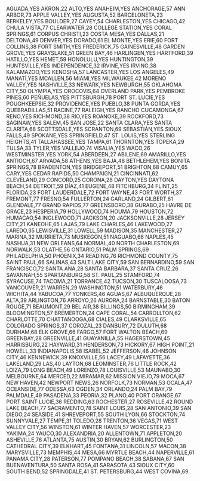 AGUADA,YES
AKRON,22
ALTO,YES
ANAHEIM,YES
ANCHORAGE,57
ANN ARBOR,73
APPLE VALLEY,YES
AUGUSTA,52
BARCELONETA,23
BERKELEY,YES
BOULDER,27
CAYEY,54
CHARLESTON,YES
CHICAGO,42
CHULA VISTA,77
CLEARWATER,28
COLLEGE STATION,YES
CORAL SPRINGS,61
CORPUS CHRISTI,23
COSTA MESA,YES
DALLAS,21
DELTONA,49
DENVER,YES
DORADO,61
EL MONTE,YES
ERIE,60
FORT COLLINS,38
FORT SMITH,YES
FREDERICK,75
GAINESVILLE,48
GARDEN GROVE,YES
GRAYSLAKE,51
GREEN BAY,46
HARLINGEN,YES
HARTFORD,39
HATILLO,YES
HEMET,59
HONOLULU,YES
HUNTINGTON,39
HUNTSVILLE,YES
INDEPENDENCE,32
IRVINE,YES
IRVING,38
KALAMAZOO,YES
KENOSHA,57
LANCASTER,YES
LOS ANGELES,49
MANATÍ,YES
MCALLEN,56
MIAMI,YES
MILWAUKEE,42
MORENO VALLEY,YES
NASHVILLE,33
NEWARK,YES
NEWBURGH,55
OKLAHOMA CITY,50
OLYMPIA,YES
OROCOVIS,64
OVERLAND PARK,YES
PEMBROKE PINES,60
PEÑUELAS,YES
PITTSBURGH,78
PORT ST. LUCIE,YES
POUGHKEEPSIE,32
PROVIDENCE,YES
PUEBLO,38
PUNTA GORDA,YES
QUEBRADILLAS,51
RACINE,77
RALEIGH,YES
RANCHO CUCAMONGA,67
RENO,YES
RICHMOND,38
RIO,YES
ROANOKE,39
ROCKFORD,73
SAGINAW,YES
SALEM,45
SAN JOSE,22
SANTA CLARA,YES
SANTA CLARITA,68
SCOTTSDALE,YES
SCRANTON,69
SEBASTIÁN,YES
SIOUX FALLS,49
SPOKANE,YES
SPRINGFIELD,47
ST. LOUIS,YES
STERLING HEIGHTS,41
TALLAHASSEE,YES
TAMPA,61
THORNTON,YES
TOPEKA,29
TULSA,33
TYLER,YES
VALLEJO,74
VISALIA,YES
WACO,26
WESTMINSTER,YES
YORK,54
ABERDEEN,27
ABILENE,69
AMARILLO,YES
ANTIOCH,67
ARVADA,58
ATHENS,YES
BAJA,48
BETHLEHEM,YES
BONITA SPRINGS,78
BRADENTON,YES
BRIDGEPORT,51
BRIGHTON,68
CAMUY,65
CARY,YES
CEDAR RAPIDS,50
CHAMPAIGN,21
CINCINNATI,62
CLEVELAND,29
CONCORD,25
CORONA,28
DAYTON,YES
DAYTONA BEACH,54
DETROIT,59
DÍAZ,41
EUGENE,48
FITCHBURG,34
FLINT,25
FLORIDA,23
FORT LAUDERDALE,72
FORT WAYNE,43
FORT WORTH,37
FREMONT,77
FRESNO,54
FULLERTON,24
GARLAND,24
GILBERT,61
GLENDALE,77
GRAND RAPIDS,77
GREENSBORO,38
GURABO,25
HAVRE DE GRACE,23
HESPERIA,79
HOLLYWOOD,74
HOUMA,79
HOUSTON,72
HUMACAO,54
INGLEWOOD,71
JACKSON,20
JACKSONVILLE,28
JERSEY CITY,21
KANEOHE,65
LAJAS,79
LAKE CHARLES,46
LAKEWOOD,27
LAREDO,35
LEWISVILLE,31
LOWELL,59
MADISON,35
MANCHESTER,27
MARINA,32
MURRIETA,73
MUSKEGON,51
NAGUABO,66
NAPLES,45
NASHUA,31
NEW ORLEANS,64
NORMAL,40
NORTH CHARLESTON,69
NORWALK,53
OLATHE,56
ONTARIO,51
PALM SPRINGS,69
PHILADELPHIA,50
PHOENIX,34
READING,76
RICHMOND COUNTY,75
SAINT PAUL,66
SALINAS,43
SALT LAKE CITY,59
SAN BERNARDINO,59
SAN FRANCISCO,72
SANTA ANA,28
SANTA BARBARA,37
SANTA CRUZ,26
SAVANNAH,55
SPARTANBURG,58
ST. PAUL,25
STAMFORD,74
SYRACUSE,74
TACOMA,21
TORRANCE,42
TUCSON,30
TUSCALOOSA,73
VANCOUVER,21
WARREN,29
WASHINGTON,51
WATERBURY,46
WICHITA,44
YABUCOA,77
YONKERS,46
AGUAS,67
ALBUQUERQUE,28
ALTA,39
ARLINGTON,76
ARROYO,26
AURORA,24
BARNSTABLE,30
BATON ROUGE,71
BEAUMONT,29
BEL AIR,38
BILLINGS,50
BIRMINGHAM,39
BLOOMINGTON,57
BREMERTON,24
CAPE CORAL,54
CARROLLTON,62
CHARLOTTE,70
CHATTANOOGA,68
CIALES,49
CLARKSVILLE,65
COLORADO SPRINGS,37
COROZAL,23
DANBURY,72
DULUTH,68
DURHAM,68
ELK GROVE,66
FARGO,57
FORT WALTON BEACH,69
GREENBAY,28
GREENVILLE,41
GUAYANILLA,55
HAGERSTOWN,45
HARRISBURG,22
HAYWARD,31
HENDERSON,73
HICKORY,67
HIGH POINT,21
HOWELL,33
INDIANAPOLIS,58
ISABEL,52
JEFFERSON,46
JOHNSON CITY,46
KENNEWICK,39
KNOXVILLE,56
LACEY,49
LAFAYETTE,36
LAKELAND,29
LAS,40
LAYTON,68
LEOMINSTER,76
LITTLE ROCK,42
LOIZA,79
LONG BEACH,49
LORENZO,78
LOUISVILLE,53
MAUNABO,30
MELBOURNE,64
MERCED,22
MIRAMAR,62
MISSION VIEJO,79
MOCA,67
NEW HAVEN,42
NEWPORT NEWS,26
NORFOLK,73
NORMAN,53
OCALA,47
OCEANSIDE,77
ODESSA,63
OGDEN,34
ORLANDO,24
PALM BAY,79
PALMDALE,49
PASADENA,33
PEORIA,32
PLANO,40
PORT ORANGE,67
PORT SAINT LUCIE,36
REDDING,63
ROCHESTER,27
ROSEVILLE,42
ROUND LAKE BEACH,77
SACRAMENTO,78
SAINT LOUIS,28
SAN ANTONIO,39
SAN DIEGO,24
SEASIDE,41
SHREVEPORT,55
SOUTH LYON,66
STOCKTON,74
SUNNYVALE,27
TEMPE,31
TOLEDO,28
TRENTON,36
VEGAS,71
WEST VALLEY CITY,56
WINSTON,61
WINTER HAVEN,57
WORCESTER,23
YAKIMA,24
YAUCO,30
ALEXANDRIA,20
ALLENTOWN,71
APPLETON,20
ASHEVILLE,76
ATLANTA,75
AUSTIN,30
BRYAN,62
BURLINGTON,50
CATHEDRAL CITY,39
ELKHART,45
FONTANA,31
LINCOLN,57
MACON,38
MARYSVILLE,73
MEMPHIS,44
MESA,66
MYRTLE BEACH,44
NAPERVILLE,61
PANAMA CITY,28
PATERSON,77
POMPANO BEACH,38
SABANA,67
SAN BUENAVENTURA,50
SANTA ROSA,41
SARASOTA,43
SIOUX CITY,60
SOUTH BEND,52
SPRINGDALE,41
ST. PETERSBURG,44
WEST COVINA,69

